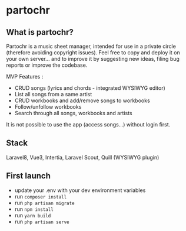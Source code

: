 # partochr

## What is partochr?

Partochr is a music sheet manager, intended for use in a private circle (therefore avoiding copyright issues).
Feel free to copy and deploy it on your own server... and to improve it by suggesting new ideas, filing bug reports or improve the codebase.

MVP Features : 
- CRUD songs (lyrics and chords - integrated WYSIWYG editor)
- List all songs from a same artist
- CRUD workbooks and add/remove songs to workbooks
- Follow/unfollow workbooks
- Search through all songs, workbooks and artists

It is not possible to use the app (access songs...) without login first.

## Stack

Laravel8, Vue3, Intertia, Laravel Scout, Quill (WYSIWYG plugin)

## First launch

- update your .env with your dev environment variables
- run `composer install`
- run `php artisan migrate`
- run `npm install`
- run `yarn build`
- run `php artisan serve`


